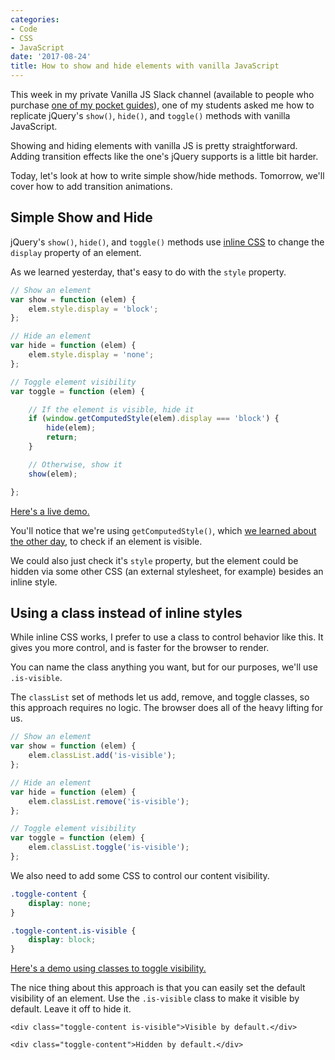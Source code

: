 ```yaml
---
categories:
- Code
- CSS
- JavaScript
date: '2017-08-24'
title: How to show and hide elements with vanilla JavaScript
---
```


This week in my private Vanilla JS Slack channel (available to people who purchase [one of my pocket guides](https://gomakethings.com/guides/)), one of my students asked me how to replicate jQuery's `show()`, `hide()`, and `toggle()` methods with vanilla JavaScript.

Showing and hiding elements with vanilla JS is pretty straightforward. Adding transition effects like the one's jQuery supports is a little bit harder.

Today, let's look at how to write simple show/hide methods. Tomorrow, we'll cover how to add transition animations.

## Simple Show and Hide

jQuery's `show()`, `hide()`, and `toggle()` methods use [inline CSS](https://gomakethings.com/two-ways-to-set-an-elements-css-with-vanilla-javascript/) to change the `display` property of an element.

As we learned yesterday, that's easy to do with the `style` property.

```javascript
// Show an element
var show = function (elem) {
	elem.style.display = 'block';
};

// Hide an element
var hide = function (elem) {
	elem.style.display = 'none';
};

// Toggle element visibility
var toggle = function (elem) {

	// If the element is visible, hide it
	if (window.getComputedStyle(elem).display === 'block') {
		hide(elem);
		return;
	}

	// Otherwise, show it
	show(elem);

};
```

[Here's a live demo.](https://jsfiddle.net/cferdinandi/qgpxvhhb/5/)

You'll notice that we're using `getComputedStyle()`, which [we learned about the other day](https://gomakethings.com/getting-an-elements-css-attributes-with-vanilla-javascript/), to check if an element is visible.

We could also just check it's `style` property, but the element could be hidden via some other CSS (an external stylesheet, for example) besides an inline style.

## Using a class instead of inline styles

While inline CSS works, I prefer to use a class to control behavior like this. It gives you more control, and is faster for the browser to render.

You can name the class anything you want, but for our purposes, we'll use `.is-visible`.

The `classList` set of methods let us add, remove, and toggle classes, so this approach requires no logic. The browser does all of the heavy lifting for us.

```javascript
// Show an element
var show = function (elem) {
	elem.classList.add('is-visible');
};

// Hide an element
var hide = function (elem) {
	elem.classList.remove('is-visible');
};

// Toggle element visibility
var toggle = function (elem) {
	elem.classList.toggle('is-visible');
};
```

We also need to add some CSS to control our content visibility.

```css
.toggle-content {
	display: none;
}

.toggle-content.is-visible {
	display: block;
}
```

[Here's a demo using classes to toggle visibility.](https://jsfiddle.net/cferdinandi/qgpxvhhb/6/)

The nice thing about this approach is that you can easily set the default visibility of an element. Use the `.is-visible` class to make it visible by default. Leave it off to hide it.

```markup
<div class="toggle-content is-visible">Visible by default.</div>

<div class="toggle-content">Hidden by default.</div>
```